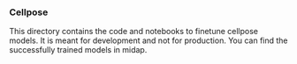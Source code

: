 ### Cellpose 

This directory contains the code and notebooks to finetune cellpose models. 
It is meant for development and not for production. You can find the successfully trained models 
in midap.